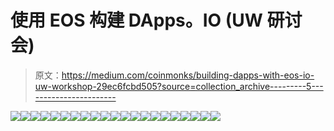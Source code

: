 # 使用 EOS 构建 DApps。IO (UW 研讨会)

> 原文：<https://medium.com/coinmonks/building-dapps-with-eos-io-uw-workshop-29ec6fcbd505?source=collection_archive---------5----------------------->

![](img/f9a38f732b57803781e8e4099b3b59ff.png)![](img/9f11a75bcf0eba2e0bd770d1f79a5006.png)![](img/8a8aba4c3ac81c5f83f068eccce3b324.png)![](img/aa45258538dd62351f2b4586e2805556.png)![](img/3ef85916ce4e9549463f36156abcb60e.png)![](img/70f4344195e6d030766b601f5e153618.png)![](img/eee2b69efcc732d9d069a60e8789fed4.png)![](img/5bd8a56ca3e07d2713c9845cd2fc29bf.png)![](img/01a0aa9f1339790837081dc309fa0866.png)![](img/3f8c4ec2d948a775da611b3f002750a6.png)![](img/d982b30080ea2c79e0afa56b8ed90c7d.png)![](img/bc9b8e9dfc483d40387b14e972d0c9cc.png)![](img/24b2812f028e8dbe3697d972d7172e95.png)![](img/4e05ca0e838b395da30961757f2b0a7d.png)![](img/bc1e5d4e6715db466a0e625f0dab9e4f.png)![](img/5f315d5273765b6dace8d11e5b1f77bb.png)![](img/4b29b5b71fb85792f310a296b79f57ee.png)![](img/b9c9bde91e1db8f59842844959213180.png)![](img/05302bcbd9e17ba6df1269d697013e9f.png)![](img/613e7cc84662d0a364000dc82996ff56.png)![](img/3f48a69f71ae8404b544c7658f6006ee.png)